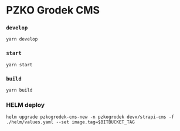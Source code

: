 # PZKO Grodek CMS

### `develop`

```
yarn develop
```

### `start`

```
yarn start
```

### `build`

```
yarn build
```

### HELM deploy

```
helm upgrade pzkogrodek-cms-new -n pzkogrodek devx/strapi-cms -f ./helm/values.yaml --set image.tag=$BITBUCKET_TAG
```
